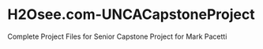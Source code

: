 # H2Osee.com-UNCACapstoneProject
Complete Project Files for Senior Capstone Project for Mark Pacetti

